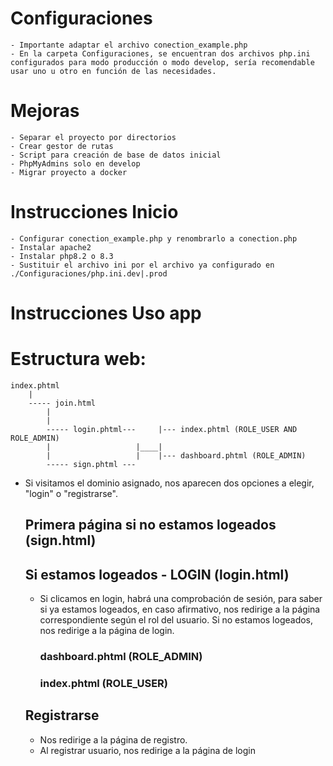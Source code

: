 
# Configuraciones
    - Importante adaptar el archivo conection_example.php
    - En la carpeta Configuraciones, se encuentran dos archivos php.ini configurados para modo producción o modo develop, sería recomendable usar uno u otro en función de las necesidades.

# Mejoras
    - Separar el proyecto por directorios
    - Crear gestor de rutas
    - Script para creación de base de datos inicial
    - PhpMyAdmins solo en develop
    - Migrar proyecto a docker


# Instrucciones Inicio
    - Configurar conection_example.php y renombrarlo a conection.php
    - Instalar apache2
    - Instalar php8.2 o 8.3
    - Sustituir el archivo ini por el archivo ya configurado en ./Configuraciones/php.ini.dev|.prod

# Instrucciones Uso app

# Estructura web:
    index.phtml
        |
        ----- join.html
            |
            |
            ----- login.phtml---     |--- index.phtml (ROLE_USER AND ROLE_ADMIN)
            |                   |____|
            |                   |    |--- dashboard.phtml (ROLE_ADMIN)
            ----- sign.phtml ---


- Si visitamos el dominio asignado, nos aparecen dos opciones a elegir, "login" o "registrarse".
    
    ## Primera página si no estamos logeados (sign.html)
    ## Si estamos logeados - LOGIN (login.html)
    - Si clicamos en login, habrá una comprobación de sesión, para saber si ya estamos logeados, en caso afirmativo, nos redirige a la página correspondiente según el rol del usuario. Si no estamos logeados, nos redirige a la página de login.
        ### dashboard.phtml (ROLE_ADMIN)
        ### index.phtml (ROLE_USER)
    ## Registrarse
    - Nos redirige a la página de registro.
    - Al registrar usuario, nos redirige a la página de login
